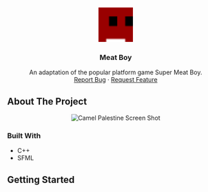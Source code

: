 <!-- PROJECT LOGO -->
<br />
<div align="center">
  <a href="https://github.com/AchrafYndz/meat-boy">
    <img src="images/logo.png" alt="Logo" width="80" height="80">
  </a>

<h3 align="center">Meat Boy</h3>
  <p align="center">
    An adaptation of the popular platform game Super Meat Boy.
    <br />
    <a href="https://github.com/AchrafYndz/meat-boy/issues">Report Bug</a>
    ·
    <a href="https://github.com/AchrafYndz/meat-boy/issues">Request Feature</a>
  </p>
</div>

<!-- ABOUT THE PROJECT -->

## About The Project

<center><img src="images/product-screenshot.png" alt="Camel Palestine Screen Shot"> </center>


### Built With

- C++
- SFML

<!-- GETTING STARTED -->

## Getting Started